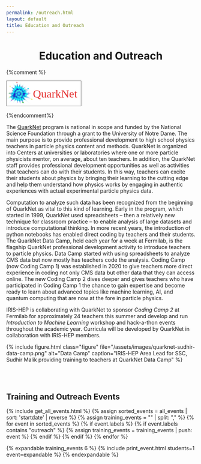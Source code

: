 ```yaml
---
permalink: /outreach.html
layout: default
title: Education and Outreach
---
```

<center>
<h1> Education and Outreach</h1>
</center>

{%comment %}

<a href="https://quarknet.org" style="text-decoration: none;color: #002b5c;background: #fff !important;border: 1px solid #777;font-size: 30px; padding: 15px 0px">
  <img src="/assets/logos/quarknet-logo.png" alt="QuarkNet Logo" style="line-height: 1.42857143;color: #002b5c;font-size: 30px;border: 0;max-height: 60px;vertical-align: top;margin-top: 2px;">
  <span style="font-size: 30px;margin-right: 10px;margin-left: -8px;line-height: 70px;color: #e53030;font-family: Times New Roman, Times, serif;">QuarkNet</span>
</a>

{%endcomment%}

The [QuarkNet](https://quarknet.org) program is national in scope and funded by the National Science Foundation through a grant to the University of Notre Dame. The main purpose is to provide professional development to high school physics teachers in particle physics content and methods. QuarkNet is organized into Centers at universities or laboratories where one or more particle physicists mentor, on average, about ten teachers. In addition, the QuarkNet staff provides professional development opportunities as well as activities that teachers can do with their students. In this way, teachers can excite their students about physics by bringing their learning to the cutting edge and help them understand how physics works by engaging in authentic experiences with actual experimental particle physics data.

Computation to analyze such data has been recognized from the beginning of QuarkNet as vital to this kind of learning. Early in the program, which started in 1999, QuarkNet used spreadsheets – then a relatively new technique for classroom practice – to enable analysis of large datasets and introduce computational thinking. In more recent years, the introduction of python notebooks has enabled direct coding by teachers and their students. The QuarkNet Data Camp, held each year for a week at Fermilab, is the flagship QuarkNet professional development activity to introduce teachers to particle physics. Data Camp started with using spreadsheets to analyze CMS data but now mostly has teachers code the analysis. Coding Camp (now Coding Camp 1) was established in 2020 to give teachers more direct experience in coding not only CMS data but other data that they can access online. The new Coding Camp 2 dives deeper and gives teachers who have participated in Coding Camp 1 the chance to gain expertise and become ready to learn about advanced topics like machine learning, AI, and quantum computing that are now at the fore in particle physics.

IRIS-HEP is collaborating with QuarkNet to sponsor _Coding Camp 2_ at Fermilab for approximately 24 teachers this summer and develop and run _Introduction to Machine Learning_ workshop and hack-a-thon events throughout the academic year. Curricula will be developed by QuarkNet in collaboration with IRIS-HEP members.

{% include figure.html
    class="figure"
    file="/assets/images/quarknet-sudhir-data-camp.png"
    alt="Data Camp"
    caption="IRIS-HEP Area Lead for SSC, Sudhir Malik providing training to teachers at QuarkNet Data Camp"
%}

<br><br>

## Training and Outreach Events

{% include get_all_events.html %}
{% assign sorted_events = all_events | sort: 'startdate' | reverse %}
{% assign training_events = "" | split: "," %}
{% for event in sorted_events %}
{% if event.labels %}
{% if event.labels contains "outreach" %}
{% assign training_events = training_events | push: event %}
{% endif %}
{% endif %}
{% endfor %}

{% expandable training_events 6 %}
{% include print_event.html students=1 event=expandable %}
{% endexpandable %}